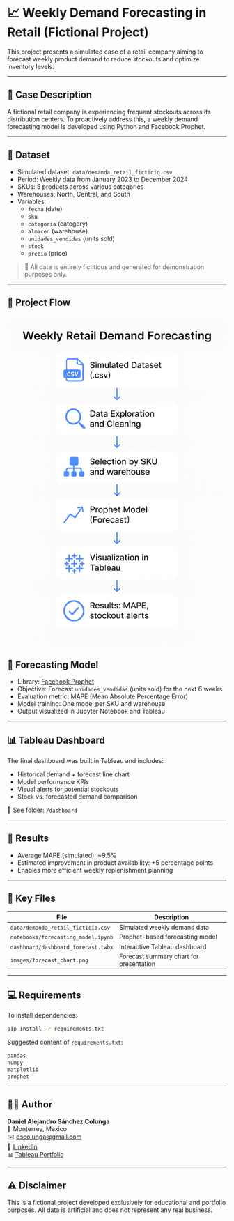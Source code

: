 # 📈 Weekly Demand Forecasting in Retail (Fictional Project)

This project presents a simulated case of a retail company aiming to forecast weekly product demand to reduce stockouts and optimize inventory levels.

---

## 📌 Case Description

A fictional retail company is experiencing frequent stockouts across its distribution centers. To proactively address this, a weekly demand forecasting model is developed using Python and Facebook Prophet.

---

## 🧩 Dataset

- Simulated dataset: `data/demanda_retail_ficticio.csv`
- Period: Weekly data from January 2023 to December 2024
- SKUs: 5 products across various categories
- Warehouses: North, Central, and South
- Variables:
  - `fecha` (date)
  - `sku`
  - `categoria` (category)
  - `almacen` (warehouse)
  - `unidades_vendidas` (units sold)
  - `stock`
  - `precio` (price)

> 📝 All data is entirely fictitious and generated for demonstration purposes only.

---

## 🧭 Project Flow

![Forecast Process](images/forecast_flow.png)


## 🔮 Forecasting Model

- Library: [Facebook Prophet](https://facebook.github.io/prophet/)
- Objective: Forecast `unidades_vendidas` (units sold) for the next 6 weeks
- Evaluation metric: MAPE (Mean Absolute Percentage Error)
- Model training: One model per SKU and warehouse
- Output visualized in Jupyter Notebook and Tableau

---

## 📊 Tableau Dashboard

The final dashboard was built in Tableau and includes:

- Historical demand + forecast line chart
- Model performance KPIs
- Visual alerts for potential stockouts
- Stock vs. forecasted demand comparison

📁 See folder: `/dashboard`

---

## 🧠 Results

- Average MAPE (simulated): ~9.5%
- Estimated improvement in product availability: +5 percentage points
- Enables more efficient weekly replenishment planning

---

## 📂 Key Files

| File | Description |
|------|-------------|
| `data/demanda_retail_ficticio.csv` | Simulated weekly demand data |
| `notebooks/forecasting_model.ipynb` | Prophet-based forecasting model |
| `dashboard/dashboard_forecast.twbx` | Interactive Tableau dashboard |
| `images/forecast_chart.png` | Forecast summary chart for presentation |

---

## 💻 Requirements

To install dependencies:

```bash
pip install -r requirements.txt
```

Suggested content of `requirements.txt`:

```
pandas
numpy
matplotlib
prophet
```

---

## 👨‍💻 Author

**Daniel Alejandro Sánchez Colunga**  
📍 Monterrey, Mexico  
✉️ dscolunga@gmail.com  
🔗 [LinkedIn](https://www.linkedin.com/in/daniel-colunga-14559b86)  
📊 [Tableau Portfolio](https://public.tableau.com/profile/daniel.colunga4244)

---

## ⚠️ Disclaimer

This is a fictional project developed exclusively for educational and portfolio purposes. All data is artificial and does not represent any real business.
